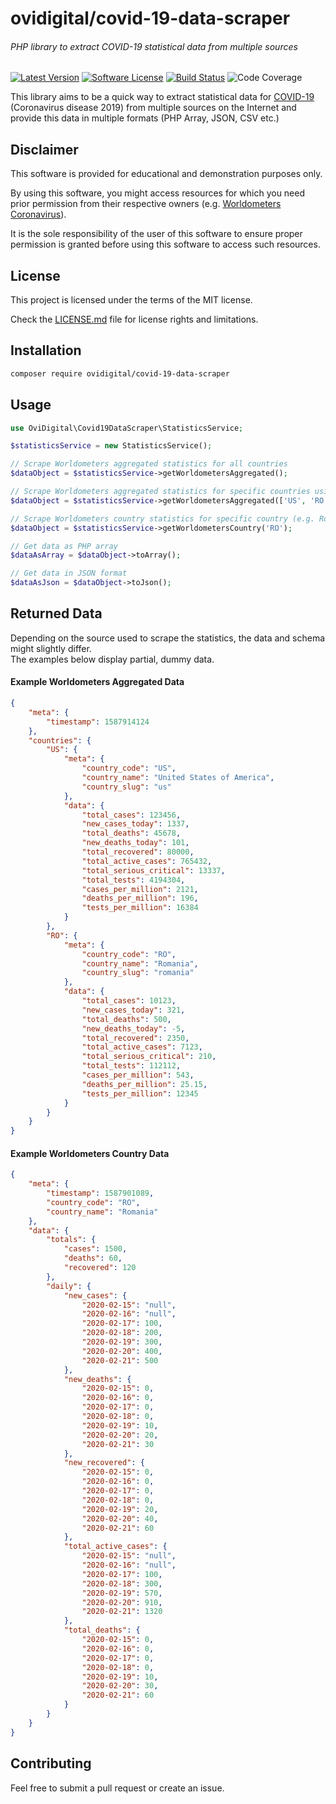 # ovidigital/covid-19-data-scraper
###### PHP library to extract COVID-19 statistical data from multiple sources

[![Latest Version](https://img.shields.io/packagist/v/ovidigital/covid-19-data-scraper.svg?style=flat-square&cacheSeconds=3600&label=latest%20version)](https://github.com/ovidigital/covid-19-data-scraper/releases)
[![Software License](https://img.shields.io/badge/license-MIT-brightgreen.svg?style=flat-square)](LICENSE.md)
[![Build Status](https://img.shields.io/travis/ovidigital/covid-19-data-scraper/master.svg?style=flat-square&logo=travis&logoColor=white)](https://travis-ci.com/ovidigital/covid-19-data-scraper)
![Code Coverage](https://img.shields.io/codecov/c/github/ovidigital/covid-19-data-scraper/master?label=test%20coverage&style=flat-square)

This library aims to be a quick way to extract statistical data for [COVID-19](https://en.wikipedia.org/wiki/Coronavirus_disease_2019) (Coronavirus disease 2019) from multiple sources on the Internet and provide this data in multiple formats (PHP Array, JSON, CSV etc.)

## Disclaimer
This software is provided for educational and demonstration purposes only.

By using this software, you might access resources for which you need prior permission from their respective owners (e.g. [Worldometers Coronavirus](https://www.worldometers.info/coronavirus/)).

It is the sole responsibility of the user of this software to ensure proper permission is granted before using this software to access such resources.

## License
This project is licensed under the terms of the MIT license.

Check the [LICENSE.md](LICENSE.md) file for license rights and limitations.

## Installation

```bash
composer require ovidigital/covid-19-data-scraper
```

## Usage


```php
use OviDigital\Covid19DataScraper\StatisticsService;

$statisticsService = new StatisticsService();

// Scrape Worldometers aggregated statistics for all countries
$dataObject = $statisticsService->getWorldometersAggregated();

// Scrape Worldometers aggregated statistics for specific countries using alpha-2 country codes
$dataObject = $statisticsService->getWorldometersAggregated(['US', 'RO']);

// Scrape Worldometers country statistics for specific country (e.g. Romania)
$dataObject = $statisticsService->getWorldometersCountry('RO');

// Get data as PHP array
$dataAsArray = $dataObject->toArray();

// Get data in JSON format
$dataAsJson = $dataObject->toJson();
```

## Returned Data
Depending on the source used to scrape the statistics, the data and schema might slightly differ.<br>
The examples below display partial, dummy data. 

#### Example Worldometers Aggregated Data
```json
{
    "meta": {
        "timestamp": 1587914124
    },
    "countries": {
        "US": {
            "meta": {
                "country_code": "US",
                "country_name": "United States of America",
                "country_slug": "us"
            },
            "data": {
                "total_cases": 123456,
                "new_cases_today": 1337,
                "total_deaths": 45678,
                "new_deaths_today": 101,
                "total_recovered": 80000,
                "total_active_cases": 765432,
                "total_serious_critical": 13337,
                "total_tests": 4194304,
                "cases_per_million": 2121,
                "deaths_per_million": 196,
                "tests_per_million": 16384
            }
        },
        "RO": {
            "meta": {
                "country_code": "RO",
                "country_name": "Romania",
                "country_slug": "romania"
            },
            "data": {
                "total_cases": 10123,
                "new_cases_today": 321,
                "total_deaths": 500,
                "new_deaths_today": -5,
                "total_recovered": 2350,
                "total_active_cases": 7123,
                "total_serious_critical": 210,
                "total_tests": 112112,
                "cases_per_million": 543,
                "deaths_per_million": 25.15,
                "tests_per_million": 12345
            }
        }
    }
}
```

#### Example Worldometers Country Data

```json
{
    "meta": {
        "timestamp": 1587901089,
        "country_code": "RO",
        "country_name": "Romania"
    },
    "data": {
        "totals": {
            "cases": 1500,
            "deaths": 60,
            "recovered": 120
        },
        "daily": {
            "new_cases": {
                "2020-02-15": "null",
                "2020-02-16": "null",
                "2020-02-17": 100,
                "2020-02-18": 200,
                "2020-02-19": 300,
                "2020-02-20": 400,
                "2020-02-21": 500
            },
            "new_deaths": {
                "2020-02-15": 0,
                "2020-02-16": 0,
                "2020-02-17": 0,
                "2020-02-18": 0,
                "2020-02-19": 10,
                "2020-02-20": 20,
                "2020-02-21": 30
            },
            "new_recovered": {
                "2020-02-15": 0,
                "2020-02-16": 0,
                "2020-02-17": 0,
                "2020-02-18": 0,
                "2020-02-19": 20,
                "2020-02-20": 40,
                "2020-02-21": 60
            },
            "total_active_cases": {
                "2020-02-15": "null",
                "2020-02-16": "null",
                "2020-02-17": 100,
                "2020-02-18": 300,
                "2020-02-19": 570,
                "2020-02-20": 910,
                "2020-02-21": 1320
            },
            "total_deaths": {
                "2020-02-15": 0,
                "2020-02-16": 0,
                "2020-02-17": 0,
                "2020-02-18": 0,
                "2020-02-19": 10,
                "2020-02-20": 30,
                "2020-02-21": 60
            }
        }
    }
}
```
## Contributing

Feel free to submit a pull request or create an issue.
